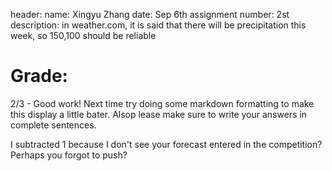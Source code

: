 header:
name: Xingyu Zhang
date: Sep 6th
assignment number: 2st
description: in weather.com, it is said that there will be precipitation this week, so 150,100 should be reliable

# Grade:
2/3 - Good work!  Next time try doing some markdown formatting to make this display a little bater. Alsop lease make sure to write your answers in complete sentences.

I subtracted 1 because I don't see your forecast entered in the competition? Perhaps you forgot to push? 
